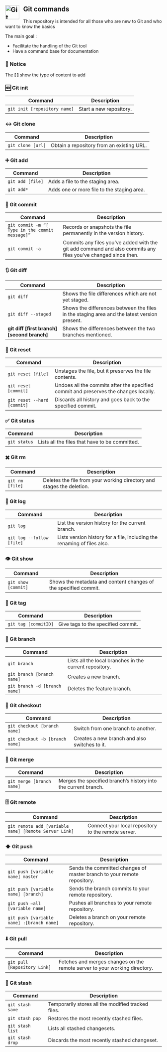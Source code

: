 ## <img align="left" alt="Git" width="45px" src="https://cdn.jsdelivr.net/gh/devicons/devicon/icons/git/git-original.svg" style="padding-right:10px;" /> Git commands

This repository is intended for all those who are new to Git and who want to know the basics

The main goal :
- Facilitate the handling of the Git tool
- Have a command base for documentation

### 📝 Notice
The **[ ]** show the type of content to add

 
### 🆕 Git init

| Command     | Description |
| ----------- | ----------- |
| `git init [repository name]`| Start a new repository.|

### ↔️ Git clone

| Command     | Description |
| ----------- | ----------- |
| `git clone [url]` | Obtain a repository from an existing URL.|

### ➕ Git add

| Command     | Description |
| ----------- | ----------- |
| `git add [file]`  | Adds a file to the staging area.|
| `git add*`    | Adds one or more file to the staging area.|

### 💬 Git commit

| Command     | Description |
| ----------- | ----------- |
| `git commit -m “[ Type in the commit message]”` | Records or snapshots the file permanently in the version history.|
| `git commit -a`   | Commits any files you’ve added with the git add command and also commits any files you’ve changed since then.|

### 🔃 Git diff 

| Command     | Description |
| ----------- | ----------- |
| `git diff`         | Shows the file differences which are not yet staged.|
| `git diff --staged` | Shows the differences between the files in the staging area and the latest version present.|
| **git diff [first branch] [second branch]** | Shows the differences between the two branches mentioned.|

### 🔄 Git reset
 
| Command     | Description |
| ----------- | ----------- |
| `git reset [file]`          | Unstages the file, but it preserves the file contents.|
| `git reset [commit]`        | Undoes all the commits after the specified commit and preserves the changes locally.|
| `git reset --hard [commit]` | Discards all history and goes back to the specified commit.|

### ✅ Git status

| Command     | Description |
| ----------- | ----------- |
| `git status` | Lists all the files that have to be committed.|

### ✖️ Git rm

| Command     | Description |
| ----------- | ----------- |
| `git rm [file]` | Deletes the file from your working directory and stages the deletion.|

### 📄 Git log

| Command     | Description |
| ----------- | ----------- |
| `git log` | List the version history for the current branch.|
| `git log --follow [file]` | Lists version history for a file, including the renaming of files also.|

### 👁️ Git show

| Command     | Description |
| ----------- | ----------- |
| `git show [commit]` | Shows the metadata and content changes of the specified commit.|

### 🔖 Git tag

| Command     | Description |
| ----------- | ----------- |
| `git tag [commitID]` | Give tags to the specified commit.|

### 🔱 Git branch

| Command     | Description |
| ----------- | ----------- |
| `git branch` | Lists all the local branches in the current repository.|
| `git branch [branch name]` | Creates a new branch.|
| `git branch -d [branch name]` | Deletes the feature branch.|

### 🌵 Git checkout

| Command     | Description |
| ----------- | ----------- |
| `git checkout [branch name]`    | Switch from one branch to another.|
| `git checkout -b [branch name]` | Creates a new branch and also switches to it.|

### 🔀 Git merge

| Command     | Description |
| ----------- | ----------- |
| `git merge [branch name]` | Merges the specified branch’s history into the current branch.|

### 🗄️ Git remote

| Command     | Description |
| ----------- | ----------- |
| `git remote add [variable name] [Remote Server Link]` | Connect your local repository to the remote server.|

### ⬆️ Git push

| Command     | Description |
| ----------- | ----------- |
| `git push [variable name] master`         | Sends the committed changes of master branch to your remote repository.|
| `git push [variable name] [branch]`       | Sends the branch commits to your remote repository.|
| `git push –all [variable name]`           | Pushes all branches to your remote repository.|
| `git push [variable name] :[branch name]` | Deletes a branch on your remote repository.|

### ⬇️ Git pull

| Command     | Description |
| ----------- | ----------- |
| `git pull [Repository Link]` | Fetches and merges changes on the remote server to your working directory.|


### 💾 Git stash

| Command     | Description |
| ----------- | ----------- |
| `git stash save`  | Temporarily stores all the modified tracked files.|
| `git stash pop`   | Restores the most recently stashed files.         |
| `git stash list`  | Lists all stashed changesets.                     |
| `git stash drop`  | Discards the most recently stashed changeset.     |
